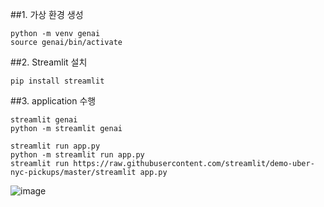 
##1. 가상 환경 생성

``` 
python -m venv genai
source genai/bin/activate
```

##2. Streamlit 설치

``` 
pip install streamlit
```

##3. application 수행

```
streamlit genai
python -m streamlit genai

streamlit run app.py
python -m streamlit run app.py
streamlit run https://raw.githubusercontent.com/streamlit/demo-uber-nyc-pickups/master/streamlit app.py
```



![image](https://github.com/user-attachments/assets/09dcf1f2-a655-45b3-8ab3-d7f7996974a5)


